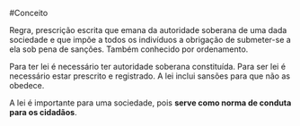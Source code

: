 #Conceito 

Regra, prescrição escrita que emana da autoridade soberana de uma dada sociedade e que impõe a todos os indivíduos a obrigação de submeter-se a ela sob pena de sanções. Também conhecido por ordenamento. 

Para ter lei é necessário ter autoridade soberana constituída. Para ser lei é necessário estar prescrito e registrado. A lei inclui sansões para que não as obedece.

A lei é importante para uma sociedade, pois **serve como norma de conduta para os cidadãos**. 